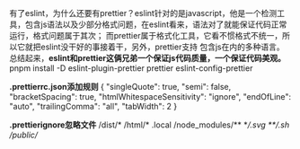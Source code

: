 有了eslint，为什么还要有prettier？eslint针对的是javascript，他是一个检测工具，包含js语法以及少部分格式问题，在eslint看来，语法对了就能保证代码正常运行，格式问题属于其次；
而prettier属于格式化工具，它看不惯格式不统一，所以它就把eslint没干好的事接着干，另外，prettier支持
包含js在内的多种语言。
总结起来，**eslint和prettier这俩兄弟一个保证js代码质量，一个保证代码美观。**
pnpm install -D eslint-plugin-prettier prettier eslint-config-prettier

**.prettierrc.json添加规则**
 {
  "singleQuote": true,
  "semi": false,
  "bracketSpacing": true,
  "htmlWhitespaceSensitivity": "ignore",
  "endOfLine": "auto",
  "trailingComma": "all",
  "tabWidth": 2
}

**.prettierignore忽略文件**
/dist/*
/html/*
.local
/node_modules/**
**/*.svg
**/*.sh
/public/*

